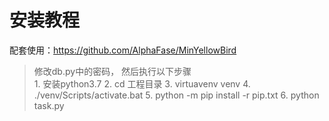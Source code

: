 
# 安装教程
配套使用：https://github.com/AlphaFase/MinYellowBird

> 修改db.py中的密码， 然后执行以下步骤  
    1. 安装python3.7
    2. cd 工程目录
    3. virtuavenv venv
    4. ./venv/Scripts/activate.bat
    5. python -m pip install -r pip.txt
    6. python task.py